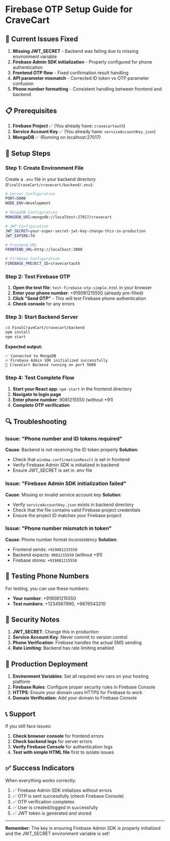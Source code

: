 # Firebase OTP Setup Guide for CraveCart

## 🚨 Current Issues Fixed

1. **Missing JWT_SECRET** - Backend was failing due to missing environment variable
2. **Firebase Admin SDK initialization** - Properly configured for phone authentication
3. **Frontend OTP flow** - Fixed confirmation result handling
4. **API parameter mismatch** - Corrected ID token vs OTP parameter confusion
5. **Phone number formatting** - Consistent handling between frontend and backend

## 📋 Prerequisites

1. **Firebase Project** ✅ (You already have: `cravecartauth`)
2. **Service Account Key** ✅ (You already have: `serviceAccountKey.json`)
3. **MongoDB** ✅ (Running on localhost:27017)

## 🔧 Setup Steps

### Step 1: Create Environment File

Create a `.env` file in your backend directory (`FinalCraveCart/cravecart/backend/.env`):

```bash
# Server Configuration
PORT=5000
NODE_ENV=development

# MongoDB Configuration
MONGODB_URI=mongodb://localhost:27017/cravecart

# JWT Configuration
JWT_SECRET=your-super-secret-jwt-key-change-this-in-production
JWT_EXPIRE=7d

# Frontend URL
FRONTEND_URL=http://localhost:3000

# Firebase Configuration
FIREBASE_PROJECT_ID=cravecartauth
```

### Step 2: Test Firebase OTP

1. **Open the test file**: `test-firebase-otp-simple.html` in your browser
2. **Enter your phone number**: +919081215550 (already pre-filled)
3. **Click "Send OTP"** - This will test Firebase phone authentication
4. **Check console** for any errors

### Step 3: Start Backend Server

```bash
cd FinalCraveCart/cravecart/backend
npm install
npm start
```

**Expected output:**
```
✅ Connected to MongoDB
🔥 Firebase Admin SDK initialized successfully
🚀 CraveCart Backend running on port 5000
```

### Step 4: Test Complete Flow

1. **Start your React app**: `npm start` in the frontend directory
2. **Navigate to login page**
3. **Enter phone number**: 9081215550 (without +91)
4. **Complete OTP verification**

## 🔍 Troubleshooting

### Issue: "Phone number and ID tokens required"

**Cause**: Backend is not receiving the ID token properly
**Solution**: 
- Check that `window.confirmationResult` is set in frontend
- Verify Firebase Admin SDK is initialized in backend
- Ensure JWT_SECRET is set in .env file

### Issue: "Firebase Admin SDK initialization failed"

**Cause**: Missing or invalid service account key
**Solution**:
- Verify `serviceAccountKey.json` exists in backend directory
- Check that the file contains valid Firebase project credentials
- Ensure the project ID matches your Firebase project

### Issue: "Phone number mismatch in token"

**Cause**: Phone number format inconsistency
**Solution**:
- Frontend sends: `+919081215550`
- Backend expects: `9081215550` (without +91)
- Firebase stores: `+919081215550`

## 📱 Testing Phone Numbers

For testing, you can use these numbers:
- **Your number**: +919081215550
- **Test numbers**: +1234567890, +9876543210

## 🔐 Security Notes

1. **JWT_SECRET**: Change this in production
2. **Service Account Key**: Never commit to version control
3. **Phone Verification**: Firebase handles the actual SMS sending
4. **Rate Limiting**: Backend has rate limiting enabled

## 🚀 Production Deployment

1. **Environment Variables**: Set all required env vars on your hosting platform
2. **Firebase Rules**: Configure proper security rules in Firebase Console
3. **HTTPS**: Ensure your domain uses HTTPS for Firebase to work
4. **Domain Verification**: Add your domain to Firebase Console

## 📞 Support

If you still face issues:

1. **Check browser console** for frontend errors
2. **Check backend logs** for server errors
3. **Verify Firebase Console** for authentication logs
4. **Test with simple HTML file** first to isolate issues

## ✅ Success Indicators

When everything works correctly:

1. ✅ Firebase Admin SDK initializes without errors
2. ✅ OTP is sent successfully (check Firebase Console)
3. ✅ OTP verification completes
4. ✅ User is created/logged in successfully
5. ✅ JWT token is generated and stored

---

**Remember**: The key is ensuring Firebase Admin SDK is properly initialized and the JWT_SECRET environment variable is set!
